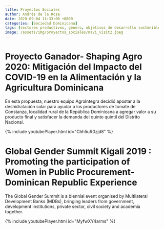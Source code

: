 ```yaml
---
title: Proyectos Sociales
author: Andrés de la Rosa
date: 2020-09-04 11:33:00 +0800
categories: [Sociedad Dominicana]
tags: [sectores productivos, género, objetivos de desarrollo sostenible, evaluación de políticas]
image: /assets/img/proyectos_sociales/navi_visit2.jpeg
---
```

# Proyecto Ganador-  Shaping Agro 2020: Mitigación del Impacto del COVID-19 en la Alimentación y la Agricultura Dominicana

En esta propuesta, nuestro equipo AgroIntegra decidió apostar a la deshidratación solar para ayudar a los productores de tomate de Constanza, localidad rural de la República Dominicana a agregar valor a su producto final y satisfacer la demanda del quinto quintil del Distrito Nacional. 

{% include youtubePlayer.html id="Chh5uR0zjd8" %}

# Global Gender Summit Kigali 2019 : Promoting the participation of Women in Public Procurement- Dominican Republic Experience 

The Global Gender Summit is a biennial event organised by Multilateral Development Banks (MDBs), bringing leaders from government, development institutions, private sector, civil society and academia together.

{% include youtubePlayer.html id="MyfwXY4arms" %}


